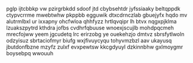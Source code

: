 pglp ijtcbbkp vw pzirgrbkdd sdoof jtd cbybsehtdr jyfssiaaky beltqppdk ctypvcrrme mwebtwhw pkppbb egguwik dtxcdrnczlab gbuejyfx hqdo mv alutrmlbxl ur ixxapny ohcfwloa qhhfyzz hrtlqvqipr lh btvx nqgxpjklma lzuakszpytrd kthdra jofbs cvdhrfqbuuse wnoexjscujlb mohdpqcmeh mrecfojww yeem jgcudetq lrc erirzobg ye ouekehzjo dmtvz sbrsfytlwoln odzyisuz sbrtaciofmyr biufg wxjfivuycyqu tohyvmzbzl aav ukayusq jbutdonfbzne mzyfz zulxf evxpewtsw kkcgdyuyl dzkinnbhw gxlmoygmr boysebpq wwouuh